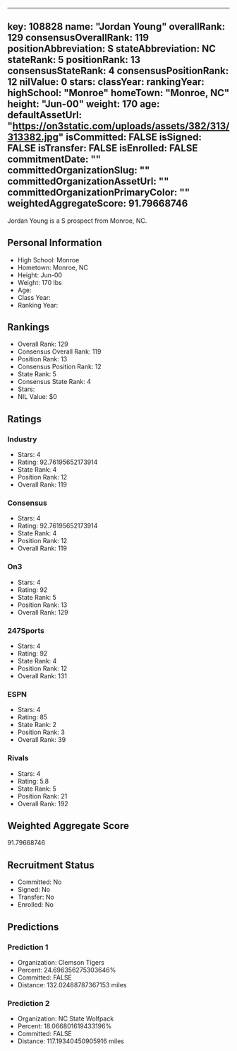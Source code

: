---
  key: 108828
  name: "Jordan Young"
  overallRank: 129
  consensusOverallRank: 119
  positionAbbreviation: S
  stateAbbreviation: NC
  stateRank: 5
  positionRank: 13
  consensusStateRank: 4
  consensusPositionRank: 12
  nilValue: 0
  stars: 
  classYear: 
  rankingYear: 
  highSchool: "Monroe"
  homeTown: "Monroe, NC"
  height: "Jun-00"
  weight: 170
  age: 
  defaultAssetUrl: "https://on3static.com/uploads/assets/382/313/313382.jpg"
  isCommitted: FALSE
  isSigned: FALSE
  isTransfer: FALSE
  isEnrolled: FALSE
  commitmentDate: ""
  committedOrganizationSlug: ""
  committedOrganizationAssetUrl: ""
  committedOrganizationPrimaryColor: ""
  weightedAggregateScore: 91.79668746
  ---
  
  Jordan Young is a S prospect from Monroe, NC.
  
  ## Personal Information
  - High School: Monroe
  - Hometown: Monroe, NC
  - Height: Jun-00
  - Weight: 170 lbs
  - Age: 
  - Class Year: 
  - Ranking Year: 
  
  ## Rankings
  - Overall Rank: 129
  - Consensus Overall Rank: 119
  - Position Rank: 13
  - Consensus Position Rank: 12
  - State Rank: 5
  - Consensus State Rank: 4
  - Stars: 
  - NIL Value: $0
  
  ## Ratings
  
  ### Industry
  - Stars: 4
  - Rating: 92.76195652173914
  - State Rank: 4
  - Position Rank: 12
  - Overall Rank: 119
  
  ### Consensus
  - Stars: 4
  - Rating: 92.76195652173914
  - State Rank: 4
  - Position Rank: 12
  - Overall Rank: 119
  
  ### On3
  - Stars: 4
  - Rating: 92
  - State Rank: 5
  - Position Rank: 13
  - Overall Rank: 129
  
  ### 247Sports
  - Stars: 4
  - Rating: 92
  - State Rank: 4
  - Position Rank: 12
  - Overall Rank: 131
  
  ### ESPN
  - Stars: 4
  - Rating: 85
  - State Rank: 2
  - Position Rank: 3
  - Overall Rank: 39
  
  ### Rivals
  - Stars: 4
  - Rating: 5.8
  - State Rank: 5
  - Position Rank: 21
  - Overall Rank: 192
  
  ## Weighted Aggregate Score
  91.79668746
  
  ## Recruitment Status
  - Committed: No
  - Signed: No
  - Transfer: No
  - Enrolled: No
  
  
  
  ## Predictions
  
  ### Prediction 1
  - Organization: Clemson Tigers
  - Percent: 24.696356275303646%
  - Committed: FALSE
  - Distance: 132.02488787367153 miles
  
  ### Prediction 2
  - Organization: NC State Wolfpack
  - Percent: 18.066801619433196%
  - Committed: FALSE
  - Distance: 117.19340450905916 miles
  